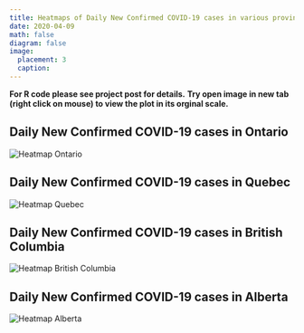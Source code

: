 ```yaml
---
title: Heatmaps of Daily New Confirmed COVID-19 cases in various provinces of Canada (update daily)
date: 2020-04-09
math: false
diagram: false
image:
  placement: 3
  caption:
---
```

**For R code please see project post for details.**
**Try open image in new tab (right click on mouse) to view the plot in its orginal scale.**

## Daily New Confirmed COVID-19 cases in Ontario

![Heatmap Ontario](/img/covid19_oncase_heatmap.png)
## Daily New Confirmed COVID-19 cases in Quebec

![Heatmap Quebec](/img/covid19_qccase_heatmap.png)


## Daily New Confirmed COVID-19 cases in British Columbia

![Heatmap British Columbia](/img/covid19_bccase_heatmap.png)

## Daily New Confirmed COVID-19 cases in Alberta

![Heatmap Alberta](/img/covid19_abcase_heatmap.png)

